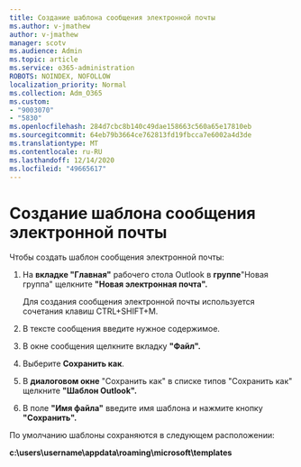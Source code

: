 ```yaml
---
title: Создание шаблона сообщения электронной почты
ms.author: v-jmathew
author: v-jmathew
manager: scotv
ms.audience: Admin
ms.topic: article
ms.service: o365-administration
ROBOTS: NOINDEX, NOFOLLOW
localization_priority: Normal
ms.collection: Adm_O365
ms.custom:
- "9003070"
- "5830"
ms.openlocfilehash: 284d7cbc8b140c49dae158663c560a65e17810eb
ms.sourcegitcommit: 64eb79b3664ce762813fd19fbcca7e6002a4d3de
ms.translationtype: MT
ms.contentlocale: ru-RU
ms.lasthandoff: 12/14/2020
ms.locfileid: "49665617"
---
```

# <a name="create-an-email-message-template"></a>Создание шаблона сообщения электронной почты

Чтобы создать шаблон сообщения электронной почты:

1. На **вкладке "Главная"** рабочего стола Outlook в **группе**"Новая группа" щелкните **"Новая электронная почта".**

    Для создания сообщения электронной почты используется сочетания клавиш CTRL+SHIFT+M.

2. В тексте сообщения введите нужное содержимое.
3. В окне сообщения щелкните вкладку **"Файл".**
4. Выберите **Сохранить как**.
5. В **диалоговом окне**  "Сохранить как" в списке типов "Сохранить как" щелкните **"Шаблон Outlook".**
6. В поле **"Имя файла"** введите имя шаблона и нажмите кнопку **"Сохранить".**

По умолчанию шаблоны сохраняются в следующем расположении:

**c:\users\username\appdata\roaming\microsoft\templates**
